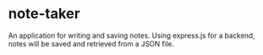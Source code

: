 # note-taker
An application for writing and saving notes. Using express.js for a backend, notes will be saved and retrieved from a JSON file.
